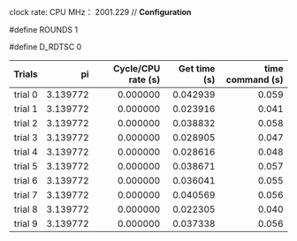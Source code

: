 clock rate:
CPU MHz：                        2001.229
// **Configuration**

#define ROUNDS 1

#define D_RDTSC 0

| Trials | pi | Cycle/CPU rate (s) | Get time (s) | time command (s) |
|-:|-:|-:|-:|-:|
| trial 0 |  3.139772 | 0.000000 | 0.042939 | 0.059 |
| trial 1 |  3.139772 | 0.000000 | 0.023916 | 0.041 |
| trial 2 |  3.139772 | 0.000000 | 0.038832 | 0.058 |
| trial 3 |  3.139772 | 0.000000 | 0.028905 | 0.047 |
| trial 4 |  3.139772 | 0.000000 | 0.028616 | 0.048 |
| trial 5 |  3.139772 | 0.000000 | 0.038671 | 0.057 |
| trial 6 |  3.139772 | 0.000000 | 0.036041 | 0.055 |
| trial 7 |  3.139772 | 0.000000 | 0.040569 | 0.056 |
| trial 8 |  3.139772 | 0.000000 | 0.022305 | 0.040 |
| trial 9 |  3.139772 | 0.000000 | 0.037338 | 0.056 |
